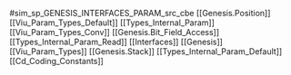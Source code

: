 #sim_sp_GENESIS_INTERFACES_PARAM_src_cbe
[[Genesis.Position]]
[[Viu_Param_Types_Default]]
[[Types_Internal_Param]]
[[Viu_Param_Types_Conv]]
[[Genesis.Bit_Field_Access]]
[[Types_Internal_Param_Read]]
[[Interfaces]]
[[Genesis]]
[[Viu_Param_Types]]
[[Genesis.Stack]]
[[Types_Internal_Param_Default]]
[[Cd_Coding_Constants]]
